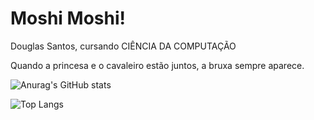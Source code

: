 # Moshi Moshi!

Douglas Santos, cursando CIÊNCIA DA COMPUTAÇÃO

Quando a princesa e o cavaleiro estão juntos, a bruxa sempre aparece.

![Anurag's GitHub stats](https://github-readme-stats.vercel.app/api?username=seu-usuario&show_icons=true&theme=radical)

![Top Langs](https://github-readme-stats.vercel.app/api/top-langs/?username=seu-usuario&layout=compact)
